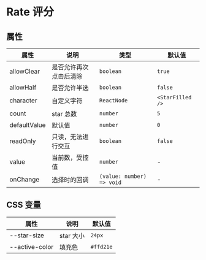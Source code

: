 # Rate 评分

<code src="./demos/index.tsx"></code>

## 属性

| 属性         | 说明                   | 类型                      | 默认值           |
| ------------ | ---------------------- | ------------------------- | ---------------- |
| allowClear   | 是否允许再次点击后清除 | `boolean`                 | `true`           |
| allowHalf    | 是否允许半选           | `boolean`                 | `false`          |
| character    | 自定义字符             | `ReactNode`               | `<StarFilled />` |
| count        | star 总数              | `number`                  | `5`              |
| defaultValue | 默认值                 | `number`                  | `0`              |
| readOnly     | 只读，无法进行交互     | `boolean`                 | `false`          |
| value        | 当前数，受控值         | `number`                  | -                |
| onChange     | 选择时的回调           | `(value: number) => void` | -                |

## CSS 变量

| 属性           | 说明      | 默认值    |
| -------------- | --------- | --------- |
| --star-size    | star 大小 | `24px`    |
| --active-color | 填充色    | `#ffd21e` |
